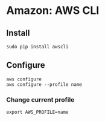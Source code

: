 # Amazon: AWS CLI

## Install
```
sudo pip install awscli
```

## Configure
```
aws configure
aws configure --profile name
```

### Change current profile
```
export AWS_PROFILE=name
```

